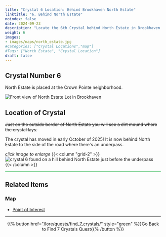 ```yaml
---
title: "Crystal 6 Location: Behind Brookhaven North Estate"
linktitle: "6. Behind North Estate"
noindex: false
date: 2024-09-23
description: "Locate the 6th Crystal behind North Estate in Brookhaven. Found on a dirt mound just behind the estate's border next to the underpass. Continue your Crystal Quest!"
weight: 6
images:
- images/maps/north_estate.jpg
#Categories: ["Crystal Locations","map"]
#Tags: ["North Estate", "Crystal Location"]
draft: false
--- 
```


## Crystal Number 6

North Estate is placed at the Crown Pointe neighborhood. 

![Front view of North Estate Lot in Brookhaven](/images/maps/north_estate.jpg?width=400px)

## Location of Crystal

~~Just on the outside border of North Estate you will see a dirt mound where the crystal lays.~~

The crystal has moved in early October of 2025! It is now behind North Estate to the side of the road where there's an underpass.

_click image to enlarge_
{{< column "grid-2" >}}
![crystal 6 found on a hill behind North Estate just before the underpass](/images/maps/crystals/crystal_6_behind_north_estate_near_underpass.webp)
{{< /column >}}

<hr style="background-color: #28b44c" size=8>

## Related Items

### Map

- [Point of Interest](/map/poi/north-estate)

---

<div align="center">{{% button href="/lore/quests/find_7_crystals/" style="green" %}}Go Back to Find 7 Crystals Quest{{% /button %}}</div>

